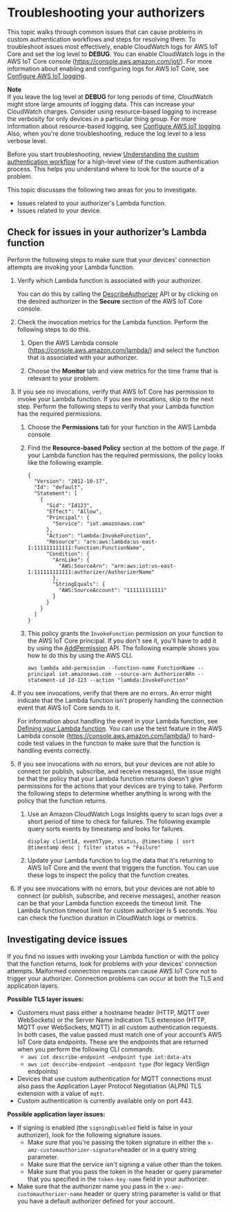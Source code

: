 # Troubleshooting your authorizers<a name="custom-auth-troubleshooting"></a>

 This topic walks through common issues that can cause problems in custom authentication workflows and steps for resolving them\. To troubleshoot issues most effectively, enable CloudWatch logs for AWS IoT Core and set the log level to **DEBUG**\. You can enable CloudWatch logs in the AWS IoT Core console \([https://console\.aws\.amazon\.com/iot/](https://console.aws.amazon.com/iot/)\)\. For more information about enabling and configuring logs for AWS IoT Core, see [Configure AWS IoT logging](configure-logging.md)\. 

**Note**  
If you leave the log level at **DEBUG** for long periods of time, CloudWatch might store large amounts of logging data\. This can increase your CloudWatch charges\. Consider using resource\-based logging to increase the verbosity for only devices in a particular thing group\. For more information about resource\-based logging, see [Configure AWS IoT logging](configure-logging.md)\. Also, when you're done troubleshooting, reduce the log level to a less verbose level\.

Before you start troubleshooting, review [Understanding the custom authentication workflow](custom-authorizer.md) for a high\-level view of the custom authentication process\. This helps you understand where to look for the source of a problem\.

This topic discusses the following two areas for you to investigate\.
+ Issues related to your authorizer's Lambda function\.
+ Issues related to your device\.

## Check for issues in your authorizer’s Lambda function<a name="custom-auth-troubleshooting-lambda"></a>

Perform the following steps to make sure that your devices’ connection attempts are invoking your Lambda function\.

1. Verify which Lambda function is associated with your authorizer\.

   You can do this by calling the [DescribeAuthorizer](https://docs.aws.amazon.com/iot/latest/apireference/API_DescribeAuthorizer.html) API or by clicking on the desired authorizer in the **Secure** section of the AWS IoT Core console\.

1. Check the invocation metrics for the Lambda function\. Perform the following steps to do this\.

   1. Open the AWS Lambda console \([https://console\.aws\.amazon\.com/lambda/](https://console.aws.amazon.com/lambda/)\) and select the function that is associated with your authorizer\.

   1. Choose the **Monitor** tab and view metrics for the time frame that is relevant to your problem\.

1. If you see no invocations, verify that AWS IoT Core has permission to invoke your Lambda function\. If you see invocations, skip to the next step\. Perform the following steps to verify that your Lambda function has the required permissions\.

   1. Choose the **Permissions** tab for your function in the AWS Lambda console\.

   1. Find the **Resource\-based Policy** section at the bottom of the page\. If your Lambda function has the required permissions, the policy looks like the following example\.

      ```
      {
        "Version": "2012-10-17",
        "Id": "default",
        "Statement": [
          {
            "Sid": "Id123",
            "Effect": "Allow",
            "Principal": {
              "Service": "iot.amazonaws.com"
            },
            "Action": "lambda:InvokeFunction",
            "Resource": "arn:aws:lambda:us-east-1:111111111111:function:FunctionName",
            "Condition": {
              "ArnLike": {
                "AWS:SourceArn": "arn:aws:iot:us-east-1:111111111111:authorizer/AuthorizerName"
              },
              "StringEquals": {
                "AWS:SourceAccount": "111111111111"
              }
            }
          }
        ]
      }
      ```

   1. This policy grants the `InvokeFunction` permission on your function to the AWS IoT Core principal\. If you don't see it, you'll have to add it by using the [AddPermission](https://docs.aws.amazon.com/lambda/latest/dg/API_AddPermission.html) API\. The following example shows you how to do this by using the AWS CLI\.

      ```
      aws lambda add-permission --function-name FunctionName --principal iot.amazonaws.com --source-arn AuthorizerARn --statement-id Id-123 --action "lambda:InvokeFunction"
      ```

1. If you see invocations, verify that there are no errors\. An error might indicate that the Lambda function isn't properly handling the connection event that AWS IoT Core sends to it\.

   For information about handling the event in your Lambda function, see [Defining your Lambda function](config-custom-auth.md#custom-auth-lambda)\. You can use the test feature in the AWS Lambda console \([https://console\.aws\.amazon\.com/lambda/](https://console.aws.amazon.com/lambda/)\) to hard\-code test values in the function to make sure that the function is handling events correctly\.

1. If you see invocations with no errors, but your devices are not able to connect \(or publish, subscribe, and receive messages\), the issue might be that the policy that your Lambda function returns doesn't give permissions for the actions that your devices are trying to take\. Perform the following steps to determine whether anything is wrong with the policy that the function returns\.

   1. Use an Amazon CloudWatch Logs Insights query to scan logs over a short period of time to check for failures\. The following example query sorts events by timestamp and looks for failures\.

      ```
      display clientId, eventType, status, @timestamp | sort @timestamp desc | filter status = "Failure"    
      ```

   1. Update your Lambda function to log the data that it's returning to AWS IoT Core and the event that triggers the function\. You can use these logs to inspect the policy that the function creates\.

1. If you see invocations with no errors, but your devices are not able to connect \(or publish, subscribe, and receive messages\), another reason can be that your Lambda function exceeds the timeout limit\. The Lambda function timeout limit for custom authorizer is 5 seconds\. You can check the function duration in CloudWatch logs or metrics\. 

## Investigating device issues<a name="custom-auth-troubleshooting-investigate"></a>

If you find no issues with invoking your Lambda function or with the policy that the function returns, look for problems with your devices' connection attempts\. Malformed connection requests can cause AWS IoT Core not to trigger your authorizer\. Connection problems can occur at both the TLS and application layers\.

**Possible TLS layer issues:**
+ Customers must pass either a hostname header \(HTTP, MQTT over WebSockets\) or the Server Name Indication TLS extension \(HTTP, MQTT over WebSockets, MQTT\) in all custom authentication requests\. In both cases, the value passed must match one of your account’s AWS IoT Core data endpoints\. These are the endpoints that are returned when you perform the following CLI commands\.
  + `aws iot describe-endpoint —endpoint type iot:data-ats`
  + `aws iot describe-endpoint —endpoint type` \(for legacy VeriSign endpoints\)
+ Devices that use custom authentication for MQTT connections must also pass the Application Layer Protocol Negotiation \(ALPN\) TLS extension with a value of `mqtt`\.
+ Custom authentication is currently available only on port 443\.

**Possible application layer issues:**
+ If signing is enabled \(the `signingDisabled` field is false in your authorizer\), look for the following signature issues\.
  + Make sure that you're passing the token signature in either the `x-amz-customauthorizer-signature`header or in a query string parameter\.
  + Make sure that the service isn't signing a value other than the token\.
  + Make sure that you pass the token in the header or query parameter that you specified in the `token-key-name` field in your authorizer\.
+ Make sure that the authorizer name you pass in the `x-amz-customauthorizer-name` header or query string parameter is valid or that you have a default authorizer defined for your account\.